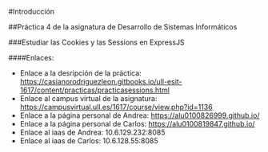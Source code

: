 #Introducción

##Práctica 4 de la asignatura de Desarrollo de Sistemas Informáticos

###Estudiar las Cookies y las Sessions en ExpressJS

####Enlaces:

* Enlace a la desripción de la práctica: https://casianorodriguezleon.gitbooks.io/ull-esit-1617/content/practicas/practicasessions.html
* Enlace al campus virtual de la asignatura: https://campusvirtual.ull.es/1617/course/view.php?id=1136
* Enlace a la página personal de Andrea: https://alu0100826999.github.io/
* Enlace a la página personal de Carlos: https://alu0100819847.github.io/
* Enlace al iaas de Andrea: 10.6.129.232:8085
* Enlace al iaas de Carlos: 10.6.128.55:8085
